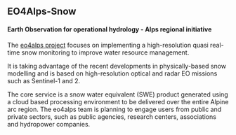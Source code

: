 ## EO4Alps-Snow

#### Earth Observation for operational hydrology - Alps regional initiative

The [eo4alps project](https://snow-app-gte2s.hub.eox.at/) focuses on implementing a high-resolution quasi real-time snow monitoring to improve water resource management.

It is taking advantage of the recent developments in physically-based snow modelling and is based on high-resolution optical and radar EO missions such as Sentinel-1 and 2.

The core service is a snow water equivalent (SWE) product generated using a cloud based processing environment to be delivered over the entire Alpine arc region. The eo4alps team is planning to engage users from public and private sectors, such as public agencies, research centers, associations and hydropower companies.